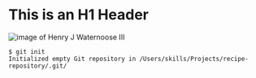 # This is an H1 Header
![image of Henry J Waternoose III](https://user-images.githubusercontent.com/118203819/201758068-9781a3af-95eb-495e-a315-6ef915d86a4d.png)
```
$ git init
Initialized empty Git repository in /Users/skills/Projects/recipe-repository/.git/
```
